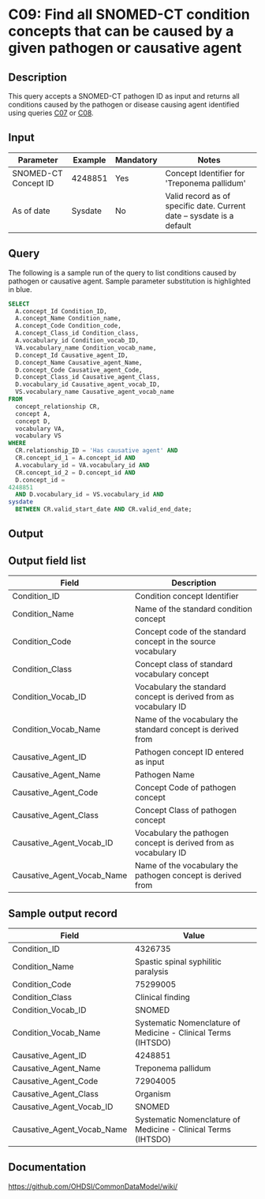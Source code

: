 <!---
Group:condition
Name:C09 Find all SNOMED-CT condition concepts that can be caused by a given pathogen or causative agent
Author:Patrick Ryan
CDM Version: 5.0
-->

# C09: Find all SNOMED-CT condition concepts that can be caused by a given pathogen or causative agent

## Description
This query accepts a SNOMED-CT pathogen ID as input and returns all conditions caused by the pathogen or disease causing agent identified using queries  [C07](http://vocabqueries.omop.org/condition-queries/c7) or  [C08](http://vocabqueries.omop.org/condition-queries/c8).

## Input

|  Parameter |  Example |  Mandatory |  Notes |
| --- | --- | --- | --- |
|  SNOMED-CT Concept ID |  4248851 |  Yes | Concept Identifier for 'Treponema pallidum' |
|  As of date |  Sysdate |  No | Valid record as of specific date. Current date – sysdate is a default |

## Query
The following is a sample run of the query to list conditions caused by pathogen or causative agent. Sample parameter substitution is highlighted in  blue.

```sql
SELECT 
  A.concept_Id Condition_ID, 
  A.concept_Name Condition_name, 
  A.concept_Code Condition_code, 
  A.concept_Class_id Condition_class, 
  A.vocabulary_id Condition_vocab_ID, 
  VA.vocabulary_name Condition_vocab_name, 
  D.concept_Id Causative_agent_ID, 
  D.concept_Name Causative_agent_Name, 
  D.concept_Code Causative_agent_Code, 
  D.concept_Class_id Causative_agent_Class, 
  D.vocabulary_id Causative_agent_vocab_ID, 
  VS.vocabulary_name Causative_agent_vocab_name 
FROM 
  concept_relationship CR, 
  concept A, 
  concept D, 
  vocabulary VA, 
  vocabulary VS
WHERE 
  CR.relationship_ID = 'Has causative agent' AND 
  CR.concept_id_1 = A.concept_id AND 
  A.vocabulary_id = VA.vocabulary_id AND 
  CR.concept_id_2 = D.concept_id AND 
  D.concept_id =
4248851                                             
  AND D.vocabulary_id = VS.vocabulary_id AND 
sysdate                                             
  BETWEEN CR.valid_start_date AND CR.valid_end_date;
```

## Output

## Output field list

|  Field |  Description |
| --- | --- |
|  Condition_ID |  Condition concept Identifier |
|  Condition_Name |  Name of the standard condition concept |
|  Condition_Code |  Concept code of the standard concept in the source vocabulary |
|  Condition_Class |  Concept class of standard vocabulary concept |
|  Condition_Vocab_ID |  Vocabulary the standard concept is derived from as vocabulary ID |
|  Condition_Vocab_Name |  Name of the vocabulary the standard concept is derived from |
|  Causative_Agent_ID |  Pathogen concept ID entered as input |
|  Causative_Agent_Name |  Pathogen Name |
|  Causative_Agent_Code |  Concept Code of pathogen concept |
|  Causative_Agent_Class |  Concept Class of pathogen concept |
|  Causative_Agent_Vocab_ID |  Vocabulary the pathogen concept is derived from as vocabulary ID |
|  Causative_Agent_Vocab_Name |  Name of the vocabulary the pathogen concept is derived from |

## Sample output record

|  Field |  Value |
| --- | --- |
|  Condition_ID |  4326735 |
|  Condition_Name |  Spastic spinal syphilitic paralysis |
|  Condition_Code |  75299005 |
|  Condition_Class |  Clinical finding |
|  Condition_Vocab_ID |  SNOMED |
|  Condition_Vocab_Name |  Systematic Nomenclature of Medicine - Clinical Terms (IHTSDO) |
|  Causative_Agent_ID |  4248851 |
|  Causative_Agent_Name |  Treponema pallidum |
|  Causative_Agent_Code |  72904005 |
|  Causative_Agent_Class |  Organism |
|  Causative_Agent_Vocab_ID |  SNOMED |
|  Causative_Agent_Vocab_Name |  Systematic Nomenclature of Medicine - Clinical Terms (IHTSDO) |

## Documentation
https://github.com/OHDSI/CommonDataModel/wiki/

